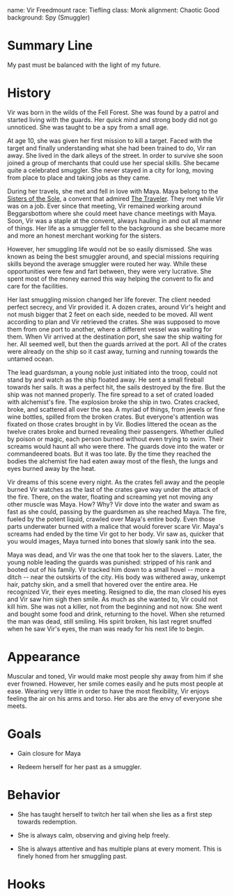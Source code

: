 name: Vir Freedmount
race: Tiefling
class: Monk
alignment: Chaotic Good
background: Spy (Smuggler)

# Summary Line

My past must be balanced with the light of my future.

# History

Vir was born in the wilds of the Fell Forest. She was found by a patrol and started living with the guards. Her quick mind and strong body did not go unnoticed. She was taught to be a spy from a small age. 

At age 10, she was given her first mission to kill a target. Faced with the target and finally understanding what she had been trained to do, Vir ran away. She lived in the dark alleys of the street. In order to survive she soon joined a group of merchants that could use her special skills. She became quite a celebrated smuggler. She never stayed in a city for long, moving from place to place and taking jobs as they came.

During her travels, she met and fell in love with Maya. Maya belong to the [Sisters of the Sole](../setting-world/sisters_of_the_sole.md), a convent that admired [The Traveler](../setting-world/celestials.md). They met while Vir was on a job. Ever since that meeting, Vir remained working around Beggarsbottom where she could meet have chance meetings with Maya. Soon, Vir was a staple at the convent, always hauling in and out all manner of things. Her life as a smuggler fell to the background as she became more and more an honest merchant working for the sisters. 

However, her smuggling life would not be so easily dismissed. She was known as being the best smuggler around, and special missions requiring skills beyond the average smuggler were routed her way. While these opportunities were few and fart between, they were very lucrative. She spent most of the money earned this way helping the convent to fix and care for the facilities. 

Her last smuggling mission changed her life forever. The client needed perfect secrecy, and Vir provided it. A dozen crates, around Vir's height and not mush bigger that 2 feet on each side, needed to be moved. All went according to plan and Vir retrieved the crates. She was supposed to move them from one port to another, where a different vessel was waiting for them. When Vir arrived at the destination port, she saw the ship waiting for her. All seemed well, but then the guards arrived at the port. All of the crates were already on the ship so it cast away, turning and running towards the untamed ocean. 

The lead guardsman, a young noble just initiated into the troop, could not stand by and watch as the ship floated away. He sent a small fireball towards her sails. It was a perfect hit, the sails destroyed by the fire. But the ship was not manned properly. The fire spread to a set of crated loaded with alchemist's fire. The explosion broke the ship in two. Crates cracked, broke, and scattered all over the sea. A myriad of things, from jewels or fine wine bottles, spilled from the broken crates. But everyone's attention was fixated on those crates brought in by Vir. Bodies littered the ocean as the twelve crates broke and burned revealing their passengers. Whether dulled by poison or magic, each person burned without even trying to swim. Their screams would haunt all who were there. The guards dove into the water or commandeered boats. But it was too late. By the time they reached the bodies the alchemist fire had eaten away most of the flesh, the lungs and eyes burned away by the heat.

Vir dreams of this scene every night. As the crates fell away and the people burned Vir watches as the last of the crates gave way under the attack of the fire. There, on the water, floating and screaming yet not moving any other muscle was Maya. How? Why? Vir dove into the water and swam as fast as she could, passing by the guardsmen as she reached Maya. The fire, fueled by the potent liquid, crawled over Maya's entire body. Even those parts underwater burned with a malice that would forever scare Vir. Maya's screams had ended by the time Vir got to her body. Vir saw as, quicker that you would images, Maya turned into bones that slowly sank into the sea.

Maya was dead, and Vir was the one that took her to the slavers. Later, the young noble leading the guards was punished: stripped of his rank and booted out of his family. Vir tracked him down to a small hovel -- more a ditch -- near the outskirts of the city. His body was withered away, unkempt hair, patchy skin, and a smell that hovered over the entire area. He recognized Vir, their eyes meeting. Resigned to die, the man closed his eyes and Vir saw him sigh then smile. As much as she wanted to, Vir could not kill him. She was not a killer, not from the beginning and not now. She went and bought some food and drink, returning to the hovel. When she returned the man was dead, still smiling. His spirit broken, his last regret snuffed when he saw Vir's eyes, the man was ready for his next life to begin.

# Appearance

Muscular and toned, Vir would make most people shy away from him if she ever frowned. However, her smile comes easily and he puts most people at ease. Wearing very little in order to have the most flexibility, Vir enjoys feeling the air on his arms and torso. Her abs are the envy of everyone she meets.

# Goals

- Gain closure for Maya

- Redeem herself for her past as a smuggler.

# Behavior

- She has taught herself to twitch her tail when she lies as a first step towards redemption.

- She is always calm, observing and giving help freely.

- She is always attentive and has multiple plans at every moment. This is finely honed from her smuggling past.

# Hooks


<!--  LocalWords:  Vir Freedmount Tiefling Beggarsbottom Vir's
 -->
